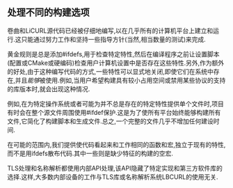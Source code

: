 
## 处理不同的构建选项

卷曲和LiCURL源代码已经被仔细地编写,以在几乎所有的计算机平台上建立和运行.这只能通过努力工作和坚持一些指导方针(当然,相当数量的测试)来完成.

黄金规则是总是添加#ifdefs,用于检查特定特性,然后在编译程序之前让设置脚本(配置或CMake或硬编码)检查用户计算机设置中是否存在这些特性.另外,作为额外的好处,由于这种编写代码的方式,一些特性可以显式地关闭,即使它们在系统中存在,并且*能够*被使用.例如,当用户希望构建具有较小占用空间或禁用某些协议的支持的库版本时,就会出现这种情况.

例如,在为特定操作系统或者可能为并不总是存在的特定特性提供单个文件时,项目有时会在整个源文件周围使用#ifdef保护.这是为了使所有平台始终能够构建所有文件,它简化了构建脚本和生成文件.总之,一个完整的文件几乎不增加任何建设时间.

在可能的范围内,我们提供使代码看起来和工作相同的函数和宏,独立于现有的特性,而不是用ifdefs散布代码.其中一些则是缺少特征的构建的空宏.

TLS处理和名称解析都使用内部API处理,该API隐藏了特定实现和第三方软件库的选择.这样,大多数内部设备的工作与TLS库或名称解析系统LBCURL的使用无关.

